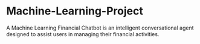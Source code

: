 # Machine-Learning-Project
A Machine Learning Financial Chatbot is an intelligent conversational agent designed to assist users in managing their financial activities. 
